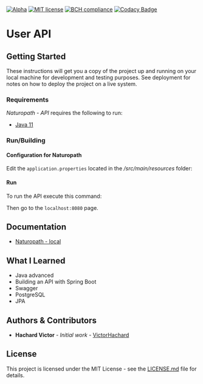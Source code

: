 [![Alpha](https://raster.shields.io/badge/maturity-Alpha-red.png)]()
[![MIT license](https://img.shields.io/badge/license-MIT-green)](https://mit-license.org/)
[![BCH compliance](https://bettercodehub.com/edge/badge/VictorHachard/user-api?branch=main)](https://bettercodehub.com/)
[![Codacy Badge](https://app.codacy.com/project/badge/Grade/c3b473253d5f47f1b8eecd1b9f5f200c)](https://www.codacy.com/gh/VictorHachard/user-api/dashboard?utm_source=github.com&amp;utm_medium=referral&amp;utm_content=VictorHachard/user-api&amp;utm_campaign=Badge_Grade)

# User API

## Getting Started

These instructions will get you a copy of the project up and running on your local machine for development and testing purposes. See deployment for notes on how to deploy the project on a live system.

### Requirements

*Naturopath* - *API* requires the following to run:

-   [Java 11](https://www.java.com/en/)

### Run/Building

#### Configuration for Naturopath

Edit the `application.properties` located in the */src/main/resources* folder:

#### Run

To run the API execute this command:



Then go to the `localhost:8080` page.

## Documentation

-   [Naturopath - local](http://localhost:8080/swagger-ui/index.htm)

## What I Learned

-   Java advanced
-   Building an API with Spring Boot
-   Swagger
-   PostgreSQL
-   JPA

## Authors & Contributors

-   **Hachard Victor** - *Initial work* - [VictorHachard](https://github.com/VictorHachard)

## License

This project is licensed under the MIT License - see the [LICENSE.md](../master/LICENSE) file for details.
